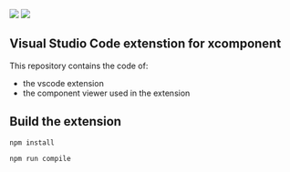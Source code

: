 [![](http://slack.xcomponent.com/badge.svg)](http://slack.xcomponent.com/)
[![](https://vsmarketplacebadge.apphb.com/version/xcomponent.xcomponent.svg)](https://marketplace.visualstudio.com/items?itemName=XComponent.xcomponent)

## Visual Studio Code extenstion for xcomponent
This repository contains the code of:
* the vscode extension
* the component viewer used in the extension

## Build the extension

``` npm install ```

``` npm run compile ```
